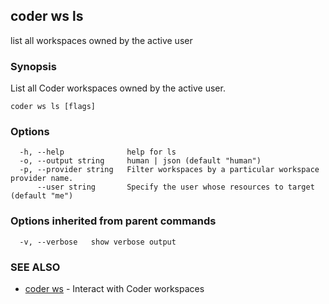 ## coder ws ls

list all workspaces owned by the active user

### Synopsis

List all Coder workspaces owned by the active user.

```
coder ws ls [flags]
```

### Options

```
  -h, --help              help for ls
  -o, --output string     human | json (default "human")
  -p, --provider string   Filter workspaces by a particular workspace provider name.
      --user string       Specify the user whose resources to target (default "me")
```

### Options inherited from parent commands

```
  -v, --verbose   show verbose output
```

### SEE ALSO

* [coder ws](coder_ws.md)	 - Interact with Coder workspaces

